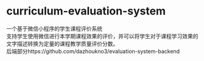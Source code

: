 # curriculum-evaluation-system
一个基于微信小程序的学生课程评价系统  
支持学生使用微信进行本学期课程效果的评价，并可以将学生对于课程学习效果的文字描述转换为定量的课程教学质量评价分数。  
后端部分https://github.com/dazhoukno3/evaluation-system-backend
